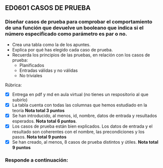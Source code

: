 ## ED0601 CASOS DE PRUEBA
### Diseñar casos de prueba para comprobar el comportamiento de una función que devuelve un booleano que indica si el número especificado como parámetro es par o no.
* Crea una tabla como la de los apuntes.
* Explica por qué has elegido cada caso de prueba.
* Recuerda los principios de las pruebas, en relación con los casos de prueba:
  - Planificados
  - Entradas válidas y no válidas
  - No triviales

Rúbrica:
- [x] Entrega en pdf y md en aula virtual (no tienes un respositorio al que subirlo)
- [x] La tabla cuenta con todas las columnas que hemos estudiado en la teoría **Nota total 3 puntos**
- [x] Se han introducido, al menos, id, nombre, datos de entrada y resultados esperados. **Nota total 6 puntos**.
- [x] Los casos de prueba están bien explicados. Los datos de entrada y el resultado son coherentes con el nombre, las precondiciones y los pasos. **Nota total 9 puntos**
- [x] Se han creado, al menos, 8 casos de prueba distintos y útiles. **Nota total 9 puntos**

### Responde a continuación: